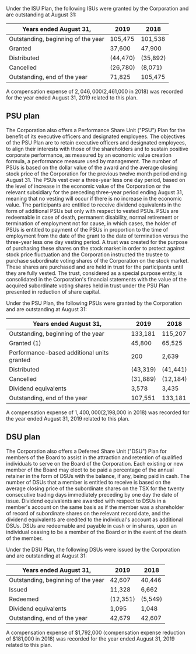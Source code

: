 Under the ISU Plan, the following ISUs were granted by the Corporation and are outstanding at August 31:

| Years ended August 31,             | 2019     | 2018     |
|------------------------------------|----------|----------|
| Outstanding, beginning of the year | 105,475  | 101,538  |
| Granted                            | 37,600   | 47,900   |
| Distributed                        | (44,470) | (35,892) |
| Cancelled                          | (26,780) | (8,071)  |
| Outstanding, end of the year       | 71,825   | 105,475  |

A compensation expense of $2,046,000 ($2,461,000 in 2018) was recorded for the year ended August 31, 2019 related to this plan.

## PSU plan

The Corporation also offers a Performance Share Unit ("PSU") Plan for the benefit of its executive officers and designated employees. The objectives of the PSU Plan are to retain executive officers and designated employees, to align their interests with those of the shareholders and to sustain positive corporate performance, as measured by an economic value creation formula, a performance measure used by management. The number of PSUs is based on the dollar value of the award and the average closing stock price of the Corporation for the previous twelve month period ending August 31. The PSUs vest over a three-year less one day period, based on the level of increase in the economic value of the Corporation or the relevant subsidiary for the preceding three-year period ending August 31, meaning that no vesting will occur if there is no increase in the economic value. The participants are entitled to receive dividend equivalents in the form of additional PSUs but only with respect to vested PSUs. PSUs are redeemable in case of death, permanent disability, normal retirement or termination of employment not for cause, in which cases, the holder of PSUs is entitled to payment of the PSUs in proportion to the time of employment from the date of the grant to the date of termination versus the three-year less one day vesting period. A trust was created for the purpose of purchasing these shares on the stock market in order to protect against stock price fluctuation and the Corporation instructed the trustee to purchase subordinate voting shares of the Corporation on the stock market. These shares are purchased and are held in trust for the participants until they are fully vested. The trust, considered as a special purpose entity, is consolidated in the Corporation's financial statements with the value of the acquired subordinate voting shares held in trust under the PSU Plan presented in reduction of share capital.

Under the PSU Plan, the following PSUs were granted by the Corporation and are outstanding at August 31:

| Years ended August 31,                     | 2019     | 2018     |
|--------------------------------------------|----------|----------|
| Outstanding, beginning of the year         | 133,181  | 115,207  |
| Granted  (1)                               | 45,800   | 65,525   |
| Performance-based additional units granted | 200      | 2,639    |
| Distributed                                | (43,319) | (41,441) |
| Cancelled                                  | (31,889) | (12,184) |
| Dividend equivalents                       | 3,578    | 3,435    |
| Outstanding, end of the year               | 107,551  | 133,181  |

A compensation expense of $1,400,000 ($2,198,000 in 2018) was recorded for the year ended August 31, 2019 related to this plan.

## DSU plan

The Corporation also offers a Deferred Share Unit ("DSU") Plan for members of the Board to assist in the attraction and retention of qualified individuals to serve on the Board of the Corporation. Each existing or new member of the Board may elect to be paid a percentage of the annual retainer in the form of DSUs with the balance, if any, being paid in cash. The number of DSUs that a member is entitled to receive is based on the average closing price of the subordinate shares on the TSX for the twenty consecutive trading days immediately preceding by one day the date of issue. Dividend equivalents are awarded with respect to DSUs in a member's account on the same basis as if the member was a shareholder of record of subordinate shares on the relevant record date, and the dividend equivalents are credited to the individual's account as additional DSUs. DSUs are redeemable and payable in cash or in shares, upon an individual ceasing to be a member of the Board or in the event of the death of the member.

Under the DSU Plan, the following DSUs were issued by the Corporation and are outstanding at August 31:

| Years ended August 31,             | 2019     | 2018    |
|------------------------------------|----------|---------|
| Outstanding, beginning of the year | 42,607   | 40,446  |
| Issued                             | 11,328   | 6,662   |
| Redeemed                           | (12,351) | (5,549) |
| Dividend equivalents               | 1,095    | 1,048   |
| Outstanding, end of the year       | 42,679   | 42,607  |

A compensation expense of $1,792,000 (compensation expense reduction of $181,000 in 2018) was recorded for the year ended August 31, 2019 related to this plan.
